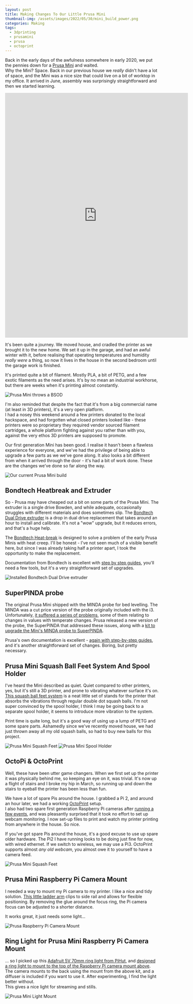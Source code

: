```yaml
---
layout: post
title: Making Changes To Our Little Prusa Mini 
thumbnail-img: /assets/images/2022/05/30/mini_build_power.png
categories: Making
tags: 
  - 3dprinting
  - prusamini
  - prusa
  - octoprint
---
```


Back in the early days of the awfulness somewhere in early 2020, we put the pennies down for a [Prusa Mini](https://www.prusa3d.com/category/original-prusa-mini/) and waited.  
Why the Mini?  Space.  Back in our previous house we _really_ didn't have a lot of space, and the Mini was a nice size 
that could live on a bit of worktop in my office.  It arrived in June, assembly was surprisingly straightforward and 
then we started learning.

<iframe frameborder="0" scrolling="no" marginheight="0" marginwidth="0" width="600" height="800" type="text/html" src="https://www.youtube.com/embed/tlM2dL8158c?autoplay=0&fs=0&iv_load_policy=3&showinfo=0&rel=0&cc_load_policy=0&start=0&end=0"></iframe>

It's been quite a journey.  We moved house, and cradled the printer as we brought it to the new home.  We set it up in 
the garage, and had an awful winter with it, before realising that operating temperatures and humidity *really were* a 
thing, so now it lives in the house in the second bedroom until the garage work is finished.

It's printed quite a bit of filament.  Mostly PLA, a bit of PETG, and a few exotic filaments as the need arises.  It's 
by no mean an industrial workhorse, but there are weeks when it's printing almost constantly.

![Prusa Mini throws a BSOD](/assets/images/2022/05/30/mini_error.jpg)

I'm also reminded that despite the fact that it's from a big commercial name (at least in 3D printers), it's a very open platform.  
I had a nosey this weekend around a few printers donated to the local hackspace, and had forgotten what closed printers looked like - these printers 
were so proprietary they required vendor sourced filament cartridges, a whole platform fighting against you rather than with 
you, against the very ethos 3D printers are supposed to promote.

Our first generation Mini has been good.  I realise it hasn't been a flawless experience for everyone, and we've had the 
privilege of being able to upgrade a few parts as we we've gone along.  It also looks a bit different from when it arrived 
through the door - it's had a bit of work done.  These are the changes we've done so far along the way.

![Our current Prusa Mini build](/assets/images/2022/05/30/mini_full_build_power.jpg)

## Bondtech Heatbreak and Extruder

So - Prusa may have cheaped out a bit on some parts of the Prusa Mini.  The extruder is a single drive Bowden, and 
while adequate, occasionally struggles with different materials and does sometimes slip.  The [Bondtech Dual Drive extruder](https://www.bondtech.se/product/prusa-mini/) 
is a drop in dual drive 
replacement that takes around an hour to install and calibrate.  It's not a "wow" upgrade, but it reduces errors, and 
that's a huge help.

The [Bondtech Heat-break](https://www.bondtech.se/product/bondtech-heat-break-for-prusa-mini/) is designed to solve a problem of the early Prusa Minis with heat creep. I'll be 
honest - I've not seen much of a visible benefit here, but since I was already taking half a printer apart, I took the opportunity to 
make the replacement.

Documentation from Bondtech is excellent with [step by step guides](https://support.bondtech.se/Guide/01.%20Feeder%20Upgrade%20Kit/59.html), you'll need a few tools, but it's a very straightforward set of upgrades.


![Installed Bondtech Dual Drive extruder](/assets/images/2022/05/30/mini_bondtech.jpg)


## SuperPINDA probe

The original Prusa Mini shipped with the MINDA probe for bed levelling.  The MINDA was a cut price version of the probe 
originally included with the i3.  Unfortunately, [it suffered a series of problems](https://forum.prusa3d.com/forum/hardware-firmware-and-software-help/analysed-problems-with-minda-probe/), 
some of them relating to changes in values with temperate changes.  Prusa released a new version of the probe, the 
SuperPINDA that addressed these issues, along with a [kit to upgrade the Mini's MINDA probe to SuperPINDA](https://www.prusa3d.com/product/original-prusa-mini-to-mini-upgrade-kit/).

Prusa's own documentation is excellent - [again with step-by-step guides](https://help.prusa3d.com/guide/how-to-replace-superpinda-mini-mini_179912), and it's another straightforward set of changes.  Boring, but pretty necessary.


## Prusa Mini Squash Ball Feet System And Spool Holder

I've heard the Mini described as quiet.  Quiet compared to other printers, yes, but it's still a 3D printer, and prone 
to vibrating whatever surface it's on.  [This squash ball feet system](https://thepihut.com/products/cool-white-led-ring-light-with-usb-cable-and-on-off-switch-70mm-diameter-5v?ref=isp_rel_prd&isp_ref_pos=1) 
is a neat little set of stands for the printer that 
absorbs the vibrations through regular double dot squash balls.  I'm not super convinced by the spool holder, I think 
I may be going back to a separate spool holder, it seems to introduce more vibration to the system.

Print time is quite long, but it's a good way of using up a lump of PETG and some spare parts.  Ashamedly 
since we've recently moved house, we had just thrown away all my old squash balls, so had to buy new balls for this project.

![Prusa Mini Squash Feet](/assets/images/2022/05/30/mini_squash_feet.jpg)
![Prusa Mini Spool Holder](/assets/images/2022/05/30/mini_spool_holder.jpg)

## OctoPi & OctoPrint

Well, these have been utter game changers.  When we first set up the printer it was physically behind me, so keeping an eye 
on it, was trivial.  It's now up a flight of stairs and I broke my hip in March, so running up 
and down the stairs to eyeball the printer has been less than fun.

We have a lot of spare Pis around the house.  I grabbed a Pi 2, and around an hour later, we had a working [OctoPrint](https://octoprint.org/) setup.  
I also had two spare first generation Raspberry Pi cameras after [running a few events](https://www.kianryan.co.uk/2015/10/buliding-a-youtube-live-streaming-camera-with-a-raspberry-pi/), and was pleasantly surprised that it took no effort to set up 
webcam monitoring.  I now set-up files to print and watch my printer printing from anywhere in the house.  So nice.

If you've got spare Pis around the house, it's a good excuse to use up spare older hardware.  The Pi2 I have running 
looks to be doing just fine for now, with wired ethernet.  If we switch to wireless, we may use a Pi3.  OctoPrint supports 
almost *any old webcam*, you almost owe it to yourself to have a camera feed.

![Prusa Mini Squash Feet](/assets/images/2022/05/30/mini_squash_feet.jpg)

## Prusa Mini Raspberry Pi Camera Mount

I needed a way to mount my Pi camera to my printer.  I like a nice and tidy solution.  [This little ladder arm](https://www.printables.com/model/31750-prusa-mini-raspberry-pi-camera-mount-by-clip-faste%2Fcomments) 
clips to side rail and allows for flexible positioning.  By removing the glue around the focus ring, the Pi camera focus 
can be adjusted to a shorter distance.

It works great, it just needs some light...

![Prusa Raspberry Pi Camera Mount](/assets/images/2022/05/30/mini_light_arm.jpg)


## Ring Light for Prusa Mini Raspberry Pi Camera Mount

... so I picked up this [Adafruit 5V 70mm ring light from PiHut](https://thepihut.com/products/cool-white-led-ring-light-with-usb-cable-and-on-off-switch-70mm-diameter-5v?ref=isp_rel_prd&isp_ref_pos=1), 
and [designed a ring light to mount to the top of the Raspberry Pi camera mount above](https://www.printables.com/model/216669-70mm-ring-light-for-prusa-mini-raspberry-pi-camera).  The camera mounts to the back using the 
mount from the above kit, and a diffuser is included if you want to use it.  After experimenting, I find the light better without.  
This gives a nice light for streaming and stills.

![Prusa Mini Light Mount](/assets/images/2022/05/30/mini_light_over.jpg)
